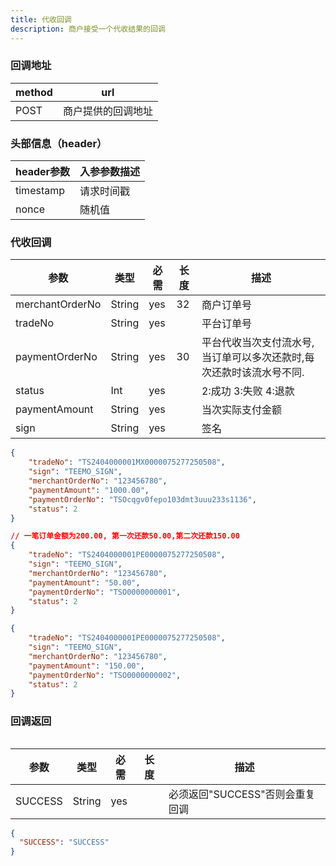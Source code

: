 ```yaml
---
title: 代收回调
description: 商户接受一个代收结果的回调
---
```


### 回调地址

| method | url                |
| ------ | ------------------ |
| POST   | 商户提供的回调地址 |

### 头部信息（header）

| header参数                  | 入参参数描述  |
|---------------------------|---------|
| timestamp                 | 请求时间戳   |
| nonce                     | 随机值     |

### 代收回调

| 参数       | 类型   | 必需 | 长度  | 描述                                  |
| ---------- | ------ | ---- |-----|-------------------------------------|
| merchantOrderNo | String | yes  | 32  | 商户订单号                               |
| tradeNo    | String | yes  |     | 平台订单号                               |
| paymentOrderNo | String | yes  | 30  | 平台代收当次支付流水号,当订单可以多次还款时,每次还款时该流水号不同. |
| status     | Int | yes  |     | 2:成功 3:失败 4:退款                      |
| paymentAmount     | String | yes   |     | 当次实际支付金额                            |
| sign       | String | yes  |     | 签名                                  |

```json title=回调示例
{
    "tradeNo": "TS2404000001MX0000075277250508",
    "sign": "TEEMO_SIGN",
    "merchantOrderNo": "123456780",
    "paymentAmount": "1000.00",
    "paymentOrderNo": "TSOcqgv0fepo103dmt3uuu233s1136",
    "status": 2
}

```

```json title=多次还款回调示例
// 一笔订单金额为200.00, 第一次还款50.00,第二次还款150.00
{
    "tradeNo": "TS2404000001PE0000075277250508",
    "sign": "TEEMO_SIGN",
    "merchantOrderNo": "123456780",
    "paymentAmount": "50.00",
    "paymentOrderNo": "TSO0000000001",
    "status": 2
}

{
    "tradeNo": "TS2404000001PE0000075277250508",
    "sign": "TEEMO_SIGN",
    "merchantOrderNo": "123456780",
    "paymentAmount": "150.00",
    "paymentOrderNo": "TSO0000000002",
    "status": 2
}
```
### 回调返回

<Table
thead={["字段", "类型", "必需", "描述"]}
tbody={[["SUCCESS", "String", "yes", '必须返回"SUCCESS"否则会重复回调']]}
/>

| 参数    | 类型   | 必需 | 长度 | 描述                            |
| ------- | ------ | ---- | ---- | ------------------------------- |
| SUCCESS | String | yes  |      | 必须返回"SUCCESS"否则会重复回调 |

```json title=回调示例
{
  "SUCCESS": "SUCCESS"
}
```
